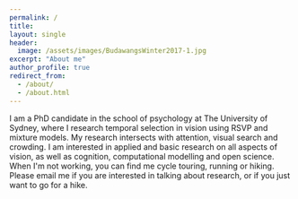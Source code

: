 ```yaml
---
permalink: /
title: 
layout: single
header:
  image: /assets/images/BudawangsWinter2017-1.jpg
excerpt: "About me"
author_profile: true
redirect_from: 
  - /about/
  - /about.html
---
```


I am a PhD candidate in the school of psychology at The University of Sydney, where I research temporal selection in vision using RSVP and mixture models. My research intersects with attention, visual search and crowding. I am interested in applied and basic research on all aspects of vision, as well as cognition, computational modelling and open science. When I'm not working, you can find me cycle touring, running or hiking. Please email me if you are interested in talking about research, or if you just want to go for a hike. 

